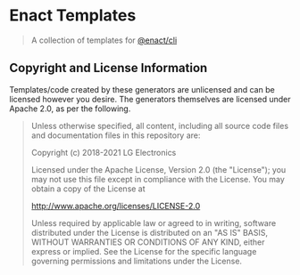 # Enact Templates

> A collection of templates for [@enact/cli](https://github.com/enactjs/cli)

## Copyright and License Information

Templates/code created by these generators are unlicensed and can be licensed however you desire.  The generators themselves are licensed under Apache 2.0, as per the following.

> Unless otherwise specified, all content, including all source code files and documentation files in this repository are:
>
> Copyright (c) 2018-2021 LG Electronics
>
> Licensed under the Apache License, Version 2.0 (the "License"); you may not use this file except in compliance with the License. You may obtain a copy of the License at
>
> http://www.apache.org/licenses/LICENSE-2.0
>
> Unless required by applicable law or agreed to in writing, software distributed under the License is distributed on an "AS IS" BASIS, WITHOUT WARRANTIES OR CONDITIONS OF ANY KIND, either express or implied. See the License for the specific language governing permissions and limitations under the License.
